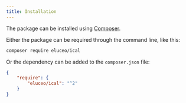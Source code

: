 ```yaml
---
title: Installation
---
```


The package can be installed using [Composer](http://getcomposer.org).

Either the package can be required through the command line, like this:

```sh
composer require eluceo/ical
```

Or the dependency can be added to the `composer.json` file:

```json
{
    "require": {
        "eluceo/ical": "^2"
    }
}
```
